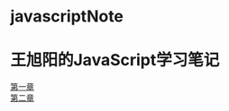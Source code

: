 # javascriptNote
#  王旭阳的JavaScript学习笔记
[第一章](https://github.com/wxy1997/javascriptNote/blob/master/chapter1/%E7%AC%94%E8%AE%B0.md)  
[第二章](https://github.com/wxy1997/javascriptNote/blob/master/chapter2/%E7%AC%94%E8%AE%B0.md)
